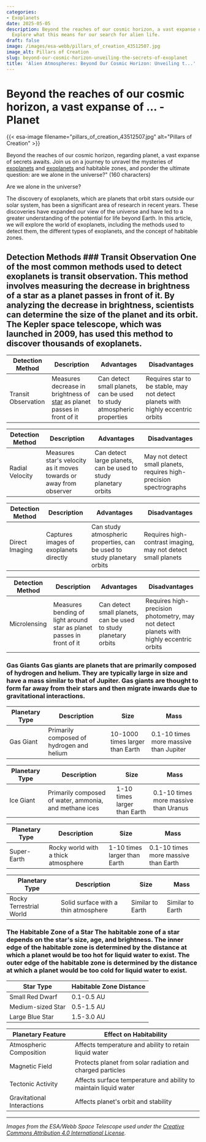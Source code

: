 ```yaml
---
categories:
- Exoplanets
date: 2025-05-05
description: Beyond the reaches of our cosmic horizon, a vast expanse of secrets awaits.
  Explore what this means for our search for alien life.
draft: false
image: /images/esa-webb/pillars_of_creation_43512507.jpg
image_alt: Pillars of Creation
slug: beyond-our-cosmic-horizon-unveiling-the-secrets-of-exoplanet
title: 'Alien Atmospheres: Beyond Our Cosmic Horizon: Unveiling t...'
---
```


# Beyond the reaches of our cosmic horizon, a vast expanse of ... - Planet
{{< esa-image filename="pillars_of_creation_43512507.jpg" alt="Pillars of Creation" >}}



Beyond the reaches of our cosmic horizon, regarding planet, a vast expanse of secrets awaits. Join us on a journey to unravel the mysteries of [exoplanets](/blog/exoplanets-and-the-search-for-life-beyond-earth) and [exoplanets](/blog/the-elusive-allure-of-exoplanets-and-the-quest-for-a-new-ear) and habitable zones, and ponder the ultimate question: are we alone in the universe?" (160 characters)

Are we alone in the universe?

 The discovery of exoplanets, which are planets that orbit stars outside our solar system, has been a significant area of research in recent years. These discoveries have expanded our view of the universe and have led to a greater understanding of the potential for life beyond Earth. In this article, we will explore the world of exoplanets, including the methods used to detect them, the different types of exoplanets, and the concept of habitable zones.

 ## Detection Methods ### Transit Observation One of the most common methods used to detect exoplanets is transit observation. This method involves measuring the decrease in brightness of a star as a planet passes in front of it. By analyzing the decrease in brightness, scientists can determine the size of the planet and its orbit. The Kepler space telescope, which was launched in 2009, has used this method to discover thousands of exoplanets.

 | Detection Method | Description | Advantages | Disadvantages |
| --- | --- | --- | --- |
| Transit Observation | Measures decrease in brightness of [star](/blog/seven-earth-sized-planets-found-orbiting-nearby-star) as planet passes in front of it | Can detect small planets, can be used to study atmospheric properties | Requires star to be stable, may not detect planets with highly eccentric orbits | ### Radial Velocity Another method used to detect exoplanets is radial velocity. This method involves measuring the star's velocity as it moves towards or away from the observer. By analyzing the star's velocity, scientists can determine the presence of a planet and its mass. The radial velocity method has been used to discover many exoplanets, including some that are similar in size to Jupiter.

 | Detection Method | Description | Advantages | Disadvantages |
| --- | --- | --- | --- |
| Radial Velocity | Measures star's velocity as it moves towards or away from observer | Can detect large planets, can be used to study planetary orbits | May not detect small planets, requires high-precision spectrographs | ### Direct Imaging Direct imaging is a method that involves capturing images of exoplanets directly. This method is typically used for planets that are far away from their stars and can be resolved using a telescope. The Hubble Space Telescope and the James Webb Space Telescope have been used to capture images of exoplanets using direct imaging.

 | Detection Method | Description | Advantages | Disadvantages |
| --- | --- | --- | --- |
| Direct Imaging | Captures images of exoplanets directly | Can study atmospheric properties, can be used to study planetary orbits | Requires high-contrast imaging, may not detect small planets | ### Microlensing Microlensing is a method that involves measuring the bending of light around a star as a planet passes in front of it. By analyzing the bending of light, scientists can determine the presence of a planet and its mass. The microlensing method has been used to discover several exoplanets, including some that are similar in size to Earth.

 | Detection Method | Description | Advantages | Disadvantages |
| --- | --- | --- | --- |
| Microlensing | Measures bending of light around star as planet passes in front of it | Can detect small planets, can be used to study planetary orbits | Requires high-precision photometry, may not detect planets with highly eccentric orbits | ## Planetary Classification Exoplanets can be classified into different types based on their size, mass, and composition. The most common types of exoplanets are gas giants, ice giants, super-Earths, and rocky terrestrial worlds.

 ### Gas Giants Gas giants are planets that are primarily composed of hydrogen and helium. They are typically large in size and have a mass similar to that of Jupiter. Gas giants are thought to form far away from their stars and then migrate inwards due to gravitational interactions.

 | Planetary Type | Description | Size | Mass |
| --- | --- | --- | --- |
| Gas Giant | Primarily composed of hydrogen and helium | 10-1000 times larger than Earth | 0.1-10 times more massive than Jupiter | ### Ice Giants Ice giants are planets that are primarily composed of water, ammonia, and methane ices. They are typically smaller in size than gas giants and have a mass similar to that of Uranus. Ice giants are thought to form far away from their stars and then migrate inwards due to gravitational interactions.

 | Planetary Type | Description | Size | Mass |
| --- | --- | --- | --- |
| Ice Giant | Primarily composed of water, ammonia, and methane ices | 1-10 times larger than Earth | 0.1-10 times more massive than Uranus | ### Super-Earths Super-Earths are planets that are larger in size than Earth but smaller than gas giants. They are thought to be rocky worlds with a thick atmosphere. Super-Earths are of interest in the search for life beyond Earth because they are thought to have conditions similar to those of our planet.

 | Planetary Type | Description | Size | Mass |
| --- | --- | --- | --- |
| Super-Earth | Rocky world with a thick atmosphere | 1-10 times larger than Earth | 0.1-10 times more massive than Earth | ### Rocky Terrestrial Worlds Rocky terrestrial worlds are planets that are similar in size and composition to Earth. They are thought to have a solid surface and a thin atmosphere. Rocky terrestrial worlds are of interest in the search for life beyond Earth because they are thought to have conditions similar to those of our planet.

 | Planetary Type | Description | Size | Mass |
| --- | --- | --- | --- |
| Rocky Terrestrial World | Solid surface with a thin atmosphere | Similar to Earth | Similar to Earth | ## Habitable Zones The habitable zone of a star is the region where temperatures are just right for liquid water to exist on a planet's surface. The habitable zone is also known as the "Goldilocks" zone because it is not too hot and not too cold.

 ### The Habitable Zone of a Star The habitable zone of a star depends on the star's size, age, and brightness. The inner edge of the habitable zone is determined by the distance at which a planet would be too hot for liquid water to exist. The outer edge of the habitable zone is determined by the distance at which a planet would be too cold for liquid water to exist.

 | Star Type | Habitable Zone Distance |
| --- | --- |
| Small Red Dwarf | 0.1-0.5 AU |
| Medium-sized Star | 0.5-1.5 AU |
| Large Blue Star | 1.5-3.0 AU | ### Planetary Features and Habitable Zones Planetary features such as atmospheric composition, magnetic fields, tectonic activity, and gravitational interactions with neighboring bodies can affect a planet's habitability. For example, a planet with a thick atmosphere may be able to retain heat and maintain liquid water on its surface, even if it is outside the habitable zone.

 | Planetary Feature | Effect on Habitability |
| --- | --- |
| Atmospheric Composition | Affects temperature and ability to retain liquid water |
| Magnetic Field | Protects planet from solar radiation and charged particles |
| Tectonic Activity | Affects surface temperature and ability to maintain liquid water |
| Gravitational Interactions | Affects planet's orbit and stability | ## Conclusion The study of exoplanets has expanded our view of the universe and has led to a greater understanding of the potential for life beyond Earth. The detection of exoplanets using methods such as transit observation, radial velocity, direct imaging, and microlensing has revealed a wide range of planetary types, including gas giants, ice giants, super-Earths, and rocky terrestrial worlds. The study of habitable zones has shown that the conditions for life to exist on a planet are complex and depend on a variety of factors, including the star's size, age, and brightness, as well as planetary features such as atmospheric composition, magnetic fields, tectonic activity, and gravitational interactions with neighboring bodies. As we continue to explore the universe, we may discover even more exoplanets that are capable of supporting life, and we may finally answer the question, are we alone in the universe?

---

*Images from the ESA/Webb Space Telescope used under the [Creative Commons Attribution 4.0 International License](https://creativecommons.org/licenses/by/4.0).*